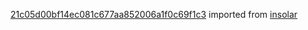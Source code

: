 [21c05d00bf14ec081c677aa852006a1f0c69f1c3](https://github.com/insolar/insolar/commit/21c05d00bf14ec081c677aa852006a1f0c69f1c3) imported from [insolar](https://github.com/insolar/insolar)
